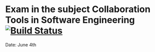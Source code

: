 # Exam in the subject Collaboration Tools in Software Engineering [![Build Status](https://travis-ci.com/Karljohan99/cse-exam.svg?branch=53_my-branch)](https://travis-ci.com/Karljohan99/cse-exam)
Date: June 4th
